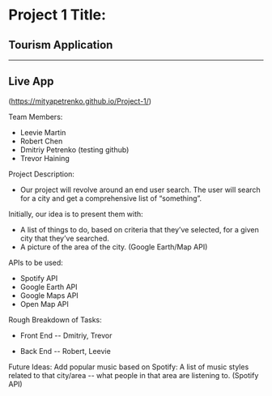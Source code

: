 # Project 1 Title:
## Tourism Application

----
## Live App
(https://mityapetrenko.github.io/Project-1/)

Team Members:
- Leevie Martin
- Robert Chen
- Dmitriy Petrenko (testing github)
- Trevor Haining

Project Description:
- Our project will revolve around an end user search.  The user will search for a city and get a comprehensive list of “something”.  

Initially, our idea is to present them with:
- A list of things to do, based on criteria that they’ve selected, for a given city that they’ve searched.
- A picture of the area of the city.  (Google Earth/Map API)

APIs to be used:
- Spotify API
- Google Earth API
- Google Maps API
- Open Map API


Rough Breakdown of Tasks:
- Front End 
-- Dmitriy, Trevor

- Back End
-- Robert, Leevie



Future Ideas:
Add popular music based on Spotify:  A list of music styles related to that city/area -- what people in that area are listening to. (Spotify API)
